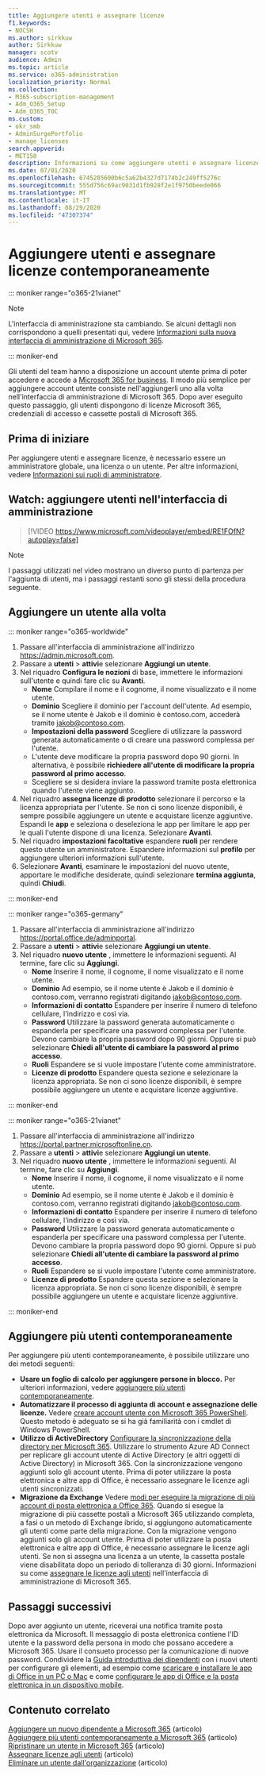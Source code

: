 ```yaml
---
title: Aggiungere utenti e assegnare licenze
f1.keywords:
- NOCSH
ms.author: sirkkuw
author: Sirkkuw
manager: scotv
audience: Admin
ms.topic: article
ms.service: o365-administration
localization_priority: Normal
ms.collection:
- M365-subscription-management
- Adm_O365_Setup
- Adm_O365_TOC
ms.custom:
- okr_smb
- AdminSurgePortfolio
- manage_licenses
search.appverid:
- MET150
description: Informazioni su come aggiungere utenti e assegnare licenze a Microsoft 365 nello stesso momento.
ms.date: 07/01/2020
ms.openlocfilehash: 6745285600b6c5a62b4327d7174b2c249ff5276c
ms.sourcegitcommit: 555d756c69ac9031d1fb928f2e1f9750beede066
ms.translationtype: MT
ms.contentlocale: it-IT
ms.lasthandoff: 08/29/2020
ms.locfileid: "47307374"
---
```

# <a name="add-users-and-assign-licenses-at-the-same-time"></a>Aggiungere utenti e assegnare licenze contemporaneamente

::: moniker range="o365-21vianet"

> [!NOTE]
> L'interfaccia di amministrazione sta cambiando. Se alcuni dettagli non corrispondono a quelli presentati qui, vedere [Informazioni sulla nuova interfaccia di amministrazione di Microsoft 365](https://docs.microsoft.com/microsoft-365/admin/microsoft-365-admin-center-preview?view=o365-21vianet).

::: moniker-end

Gli utenti del team hanno a disposizione un account utente prima di poter accedere e accede a [Microsoft 365 for business](https://go.microsoft.com/fwlink/?LinkID=519395). Il modo più semplice per aggiungere account utente consiste nell'aggiungerli uno alla volta nell'interfaccia di amministrazione di Microsoft 365. Dopo aver eseguito questo passaggio, gli utenti dispongono di licenze Microsoft 365, credenziali di accesso e cassette postali di Microsoft 365.

## <a name="before-you-begin"></a>Prima di iniziare

Per aggiungere utenti e assegnare licenze, è necessario essere un amministratore globale, una licenza o un utente. Per altre informazioni, vedere [Informazioni sui ruoli di amministratore](../../admin/add-users/about-admin-roles.md).

## <a name="watch-add-users-in-the-admin-center"></a>Watch: aggiungere utenti nell'interfaccia di amministrazione

> [!VIDEO https://www.microsoft.com/videoplayer/embed/RE1FOfN?autoplay=false]

> [!NOTE]
> I passaggi utilizzati nel video mostrano un diverso punto di partenza per l'aggiunta di utenti, ma i passaggi restanti sono gli stessi della procedura seguente.

## <a name="add-users-one-at-a-time"></a>Aggiungere un utente alla volta

::: moniker range="o365-worldwide"

1. Passare all'interfaccia di amministrazione all'indirizzo <a href="https://go.microsoft.com/fwlink/p/?linkid=2024339" target="_blank">https://admin.microsoft.com</a>.
2. Passare a **utenti** > **attivi**e selezionare **Aggiungi un utente**.
3. Nel riquadro **Configura le nozioni** di base, immettere le informazioni sull'utente e quindi fare clic su **Avanti**.
    - **Nome** Compilare il nome e il cognome, il nome visualizzato e il nome utente.
    - **Dominio** Scegliere il dominio per l'account dell'utente. Ad esempio, se il nome utente è Jakob e il dominio è contoso.com, accederà tramite jakob@contoso.com.
    - **Impostazioni della password** Scegliere di utilizzare la password generata automaticamente o di creare una password complessa per l'utente.
    - L'utente deve modificare la propria password dopo 90 giorni. In alternativa, è possibile **richiedere all'utente di modificare la propria password al primo accesso**.
    - Scegliere se si desidera inviare la password tramite posta elettronica quando l'utente viene aggiunto.
4. Nel riquadro **assegna licenze di prodotto** selezionare il percorso e la licenza appropriata per l'utente. Se non ci sono licenze disponibili, è sempre possibile aggiungere un utente e acquistare licenze aggiuntive. Espandi le **app** e seleziona o deseleziona le app per limitare le app per le quali l'utente dispone di una licenza. Selezionare **Avanti**.
5. Nel riquadro **impostazioni facoltative** espandere **ruoli** per rendere questo utente un amministratore. Espandere informazioni sul **profilo** per aggiungere ulteriori informazioni sull'utente.
6. Selezionare **Avanti**, esaminare le impostazioni del nuovo utente, apportare le modifiche desiderate, quindi selezionare **termina aggiunta**, quindi **Chiudi**.

::: moniker-end

::: moniker range="o365-germany"

1. Passare all'interfaccia di amministrazione all'indirizzo <a href="https://go.microsoft.com/fwlink/p/?linkid=848041" target="_blank">https://portal.office.de/adminportal</a>.
2. Passare a **utenti** > **attivi**e selezionare **Aggiungi un utente**.
3. Nel riquadro **nuovo utente** , immettere le informazioni seguenti. Al termine, fare clic su **Aggiungi**.
    - **Nome** Inserire il nome, il cognome, il nome visualizzato e il nome utente.
    - **Dominio** Ad esempio, se il nome utente è Jakob e il dominio è contoso.com, verranno registrati digitando jakob@contoso.com.
    - **Informazioni di contatto** Espandere per inserire il numero di telefono cellulare, l'indirizzo e così via.
    - **Password** Utilizzare la password generata automaticamente o espanderla per specificare una password complessa per l'utente. Devono cambiare la propria password dopo 90 giorni. Oppure si può selezionare **Chiedi all'utente di cambiare la password al primo accesso**.
    - **Ruoli** Espandere se si vuole impostare l'utente come amministratore.
    - **Licenze di prodotto** Espandere questa sezione e selezionare la licenza appropriata. Se non ci sono licenze disponibili, è sempre possibile aggiungere un utente e acquistare licenze aggiuntive.

::: moniker-end

::: moniker range="o365-21vianet"

1. Passare all'interfaccia di amministrazione all'indirizzo <a href="https://go.microsoft.com/fwlink/p/?linkid=850627" target="_blank">https://portal.partner.microsoftonline.cn</a>.
2. Passare a **utenti** > **attivi**e selezionare **Aggiungi un utente**.
3. Nel riquadro **nuovo utente** , immettere le informazioni seguenti. Al termine, fare clic su **Aggiungi**.
    - **Nome** Inserire il nome, il cognome, il nome visualizzato e il nome utente.
    - **Dominio** Ad esempio, se il nome utente è Jakob e il dominio è contoso.com, verranno registrati digitando jakob@contoso.com.
    - **Informazioni di contatto** Espandere per inserire il numero di telefono cellulare, l'indirizzo e così via.
    - **Password** Utilizzare la password generata automaticamente o espanderla per specificare una password complessa per l'utente. Devono cambiare la propria password dopo 90 giorni. Oppure si può selezionare **Chiedi all'utente di cambiare la password al primo accesso**.
    - **Ruoli** Espandere se si vuole impostare l'utente come amministratore.
    - **Licenze di prodotto** Espandere questa sezione e selezionare la licenza appropriata. Se non ci sono licenze disponibili, è sempre possibile aggiungere un utente e acquistare licenze aggiuntive.

::: moniker-end

## <a name="add-multiple-users-at-the-same-time"></a>Aggiungere più utenti contemporaneamente

Per aggiungere più utenti contemporaneamente, è possibile utilizzare uno dei metodi seguenti:
  
- **Usare un foglio di calcolo per aggiungere persone in blocco.** Per ulteriori informazioni, vedere [aggiungere più utenti contemporaneamente](https://docs.microsoft.com/microsoft-365/enterprise/add-several-users-at-the-same-time).
- **Automatizzare il processo di aggiunta di account e assegnazione delle licenze.** Vedere [creare account utente con Microsoft 365 PowerShell](https://docs.microsoft.com/microsoft-365/enterprise/create-user-accounts-with-microsoft-365-powershell). Questo metodo è adeguato se si ha già familiarità con i cmdlet di Windows PowerShell.
- **Utilizzo di ActiveDirectory** [Configurare la sincronizzazione della directory per Microsoft 365](https://docs.microsoft.com/microsoft-365/enterprise/set-up-directory-synchronization). Utilizzare lo strumento Azure AD Connect per replicare gli account utente di Active Directory (e altri oggetti di Active Directory) in Microsoft 365. Con la sincronizzazione vengono aggiunti solo gli account utente. Prima di poter utilizzare la posta elettronica e altre app di Office, è necessario assegnare le licenze agli utenti sincronizzati.
- **Migrazione da Exchange** Vedere [modi per eseguire la migrazione di più account di posta elettronica a Office 365](https://docs.microsoft.com/Exchange/mailbox-migration/mailbox-migration). Quando si esegue la migrazione di più cassette postali a Microsoft 365 utilizzando completa, a fasi o un metodo di Exchange ibrido, si aggiungono automaticamente gli utenti come parte della migrazione. Con la migrazione vengono aggiunti solo gli account utente. Prima di poter utilizzare la posta elettronica e altre app di Office, è necessario assegnare le licenze agli utenti. Se non si assegna una licenza a un utente, la cassetta postale viene disabilitata dopo un periodo di tolleranza di 30 giorni. Informazioni su come [assegnare le licenze agli utenti](../manage/assign-licenses-to-users.md) nell'interfaccia di amministrazione di Microsoft 365.

## <a name="next-steps"></a>Passaggi successivi

Dopo aver aggiunto un utente, riceverai una notifica tramite posta elettronica da Microsoft. Il messaggio di posta elettronica contiene l'ID utente e la password della persona in modo che possano accedere a Microsoft 365. Usare il consueto processo per la comunicazione di nuove password. Condividere la [Guida introduttiva dei dipendenti](https://support.microsoft.com/office/b9700090-ce64-4046-ab92-ce8488a7bc0f) con i nuovi utenti per configurare gli elementi, ad esempio come [scaricare e installare le app di Office in un PC o Mac](https://support.microsoft.com/office/4414eaaf-0478-48be-9c42-23adc4716658) e come [configurare le app di Office e la posta elettronica in un dispositivo mobile](https://support.microsoft.com/office/7dabb6cb-0046-40b6-81fe-767e0b1f014f).

## <a name="related-content"></a>Contenuto correlato

[Aggiungere un nuovo dipendente a Microsoft 365](add-new-employee.md) (articolo) \
[Aggiungere più utenti contemporaneamente a Microsoft 365](https://docs.microsoft.com/microsoft-365/enterprise/add-several-users-at-the-same-time) (articolo) \
[Ripristinare un utente in Microsoft 365](restore-user.md) (articolo) \
[Assegnare licenze agli utenti](../manage/assign-licenses-to-users.md) (articolo) \
[Eliminare un utente dall'organizzazione](delete-a-user.md) (articolo)